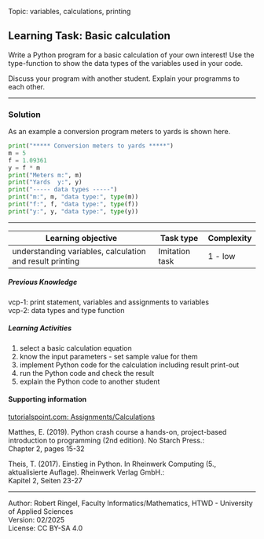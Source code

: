 Topic: variables, calculations, printing

## Learning Task: Basic calculation

Write a Python program for a basic calculation of your own interest! Use the type-function to show the data types of the variables used in your code.

Discuss your program with another student. Explain your programms to each other.

---------------------------------------

### Solution

As an example a conversion program meters to yards is shown here.

``` python
print("***** Conversion meters to yards *****")
m = 5
f = 1.09361
y = f * m
print("Meters m:", m)
print("Yards  y:", y)
print("----- data types -----")
print("m:", m, "data type:", type(m))
print("f:", f, "data type:", type(f))
print("y:", y, "data type:", type(y))
```

---------------------------------------

| **Learning objective**                         | **Task type**   | **Complexity** |
| ---------------------------------------------- | --------------- | -------------- |
| understanding variables, calculation and result printing | Imitation task | 1 - low    |

##### Previous Knowledge

vcp-1: print statement, variables and assignments to variables  
vcp-2: data types and type function

##### Learning Activities

1) select a basic calculation equation
2) know the input parameters - set sample value for them
3) implement Python code for the calculation including result print-out
4) run the Python code and check the result
5) explain the Python code to another student

#### Supporting information

[tutorialspoint.com: Assignments/Calculations](https://www.tutorialspoint.com/python/python_assignment_operators.htm)  

Matthes, E. (2019). Python crash course a hands-on, project-based introduction to programming (2nd edition). No Starch Press.:  
Chapter 2, pages 15-32  

Theis, T. (2017). Einstieg in Python. In Rheinwerk Computing (5., aktualisierte Auflage). Rheinwerk Verlag GmbH.:   
Kapitel 2, Seiten 23-27 

----
Author: Robert Ringel, Faculty Informatics/Mathematics, HTWD - University of Applied Sciences  
Version: 02/2025  
License: CC BY-SA 4.0

